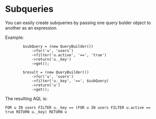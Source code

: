 # Subqueries
You can easily create subqueries by passing one query bulder object to another as an expression.

Example:
```
        $subQuery = (new QueryBuilder())
            ->for('u', 'users')
            ->filter('u.active', '==', 'true')
            ->return('u._key')
            ->get();

        $result = (new QueryBuilder())
            ->for('u', 'users')
            ->filter('u._key', '==', $subQuery)
            ->return('u')
            ->get();
```

The resulting AQL is:
```
FOR u IN users FILTER u._key == (FOR u IN users FILTER u.active == true RETURN u._key) RETURN u
```

